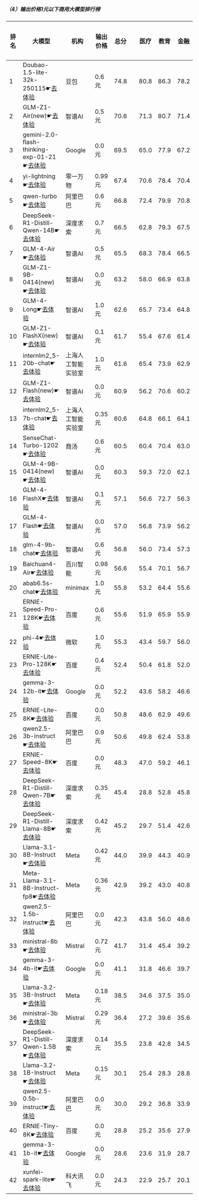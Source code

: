 ##### （4）输出价格1元以下商用大模型排行榜
|排名|大模型|机构|输出价格|总分| |医疗|教育|金融|法律|行政公务|心理健康|推理与数学计算|语言与指令遵从|
|---|-----|---|-------|---|-|----|---|---|---|------|-------|-----------|------------|
|1|Doubao-1.5-lite-32k-250115☛[去体验](https://easyllm.site/static/modelcompare.html?type=proprietary)|豆包|0.6元|74.8| |        80.8|86.3|78.2|61.6|        65.8|65.8|        82.3|77.5|
|2|GLM-Z1-Air(new)☛[去体验](https://easyllm.site/static/modelcompare.html?type=proprietary)|智谱AI|0.5元|70.6| |        71.3|80.7|71.4|52.0|        76.0|53.5|        80.8|79.2|
|3|gemini-2.0-flash-thinking-exp-01-21☛[去体验](https://easyllm.site/static/modelcompare.html?type=proprietary)|Google|0.0元|69.5| |        65.0|77.9|67.2|46.1|        79.5|53.5|        88.3|78.5|
|4|yi-lightning☛[去体验](https://easyllm.site/static/modelcompare.html?type=proprietary)|零一万物|0.99元|67.4| |        70.6|78.4|70.4|42.6|        61.5|56.8|        79.0|80.2|
|5|qwen-turbo☛[去体验](https://easyllm.site/static/modelcompare.html?type=proprietary)|阿里巴巴|0.6元|66.8| |        72.4|79.9|70.8|46.9|        62.0|60.8|        67.1|74.9|
|6|DeepSeek-R1-Distill-Qwen-14B☛[去体验](https://easyllm.site/static/modelcompare.html?type=open-source)|深度求索|0.7元|66.5| |        62.8|79.3|67.5|40.2|        66.5|55.6|        81.0|78.7|
|7|GLM-4-Air☛[去体验](https://easyllm.site/static/modelcompare.html?type=proprietary)|智谱AI|0.5元|65.5| |        68.3|78.4|66.5|42.5|        68.0|56.5|        63.1|80.6|
|8|GLM-Z1-9B-0414(new)☛[去体验](https://easyllm.site/static/modelcompare.html?type=open-source)|智谱AI|0.0元|63.2| |        58.0|66.9|63.8|31.5|        75.5|48.8|        84.8|76.2|
|9|GLM-4-Long☛[去体验](https://easyllm.site/static/modelcompare.html?type=proprietary)|智谱AI|1.0元|62.6| |        65.7|73.4|64.8|42.3|        61.0|50.9|        65.6|77.4|
|10|GLM-Z1-FlashX(new)☛[去体验](https://easyllm.site/static/modelcompare.html?type=proprietary)|智谱AI|0.1元|61.7| |        55.4|67.6|61.4|32.3|        71.5|48.6|        79.8|76.7|
|11|internlm2_5-20b-chat☛[去体验](https://easyllm.site/static/modelcompare.html?type=open-source)|上海人工智能实验室|1.0元|61.6| |        65.4|73.9|62.9|44.7|        53.5|52.7|        62.4|77.2|
|12|GLM-Z1-Flash(new)☛[去体验](https://easyllm.site/static/modelcompare.html?type=proprietary)|智谱AI|0.0元|60.9| |        56.2|70.6|60.2|32.5|        65.5|47.1|        79.2|75.9|
|13|internlm2_5-7b-chat☛[去体验](https://easyllm.site/static/modelcompare.html?type=open-source)|上海人工智能实验室|0.35元|60.6| |        64.8|66.1|64.1|43.1|        55.5|51.0|        64.3|76.3|
|14|SenseChat-Turbo-1202☛[去体验](https://easyllm.site/static/modelcompare.html?type=proprietary)|商汤|0.6元|60.5| |        60.4|70.4|63.0|36.8|        56.0|52.2|        69.3|76.1|
|15|GLM-4-9B-0414(new)☛[去体验](https://easyllm.site/static/modelcompare.html?type=open-source)|智谱AI|0.0元|60.3| |        59.3|72.0|62.1|40.8|        53.5|49.2|        68.3|76.8|
|16|GLM-4-FlashX☛[去体验](https://easyllm.site/static/modelcompare.html?type=proprietary)|智谱AI|0.1元|57.1| |        56.6|72.7|56.3|34.7|        53.5|46.1|        65.5|71.3|
|17|GLM-4-Flash☛[去体验](https://easyllm.site/static/modelcompare.html?type=proprietary)|智谱AI|0.0元|57.0| |        56.8|73.9|56.2|36.2|        49.4|52.3|        60.5|71.0|
|18|glm-4-9b-chat☛[去体验](https://easyllm.site/static/modelcompare.html?type=open-source)|智谱AI|0.6元|56.8| |        56.0|73.4|57.3|36.5|        52.0|47.1|        60.1|71.7|
|19|Baichuan4-Air☛[去体验](https://easyllm.site/static/modelcompare.html?type=proprietary)|百川智能|0.98元|56.6| |        55.4|70.1|56.7|30.3|        49.0|47.2|        68.6|75.4|
|20|abab6.5s-chat☛[去体验](https://easyllm.site/static/modelcompare.html?type=proprietary)|minimax|1.0元|55.8| |        53.2|64.4|55.6|33.8|        49.5|44.8|        66.5|78.8|
|21|ERNIE-Speed-Pro-128K☛[去体验](https://easyllm.site/static/modelcompare.html?type=proprietary)|百度|0.6元|55.6| |        51.9|65.9|55.9|37.6|        47.5|44.8|        66.1|75.1|
|22|phi-4☛[去体验](https://easyllm.site/static/modelcompare.html?type=open-source)|微软|1.0元|55.3| |        43.4|59.7|56.0|24.9|        64.5|43.2|        77.3|73.7|
|23|ERNIE-Lite-Pro-128K☛[去体验](https://easyllm.site/static/modelcompare.html?type=proprietary)|百度|0.4元|52.4| |        50.4|61.8|52.0|31.4|        46.0|43.5|        62.5|71.7|
|24|gemma-3-12b-it☛[去体验](https://easyllm.site/static/modelcompare.html?type=open-source)|Google|0.0元|52.2| |        43.6|58.2|46.6|20.4|        59.0|41.1|        77.3|71.6|
|25|ERNIE-Lite-8K☛[去体验](https://easyllm.site/static/modelcompare.html?type=proprietary)|百度|0.0元|50.8| |        48.6|62.9|49.6|29.2|        45.5|43.0|        56.6|70.8|
|26|qwen2.5-3b-instruct☛[去体验](https://easyllm.site/static/modelcompare.html?type=open-source)|阿里巴巴|0.9元|50.6| |        49.8|62.4|53.8|26.9|        42.0|43.8|        59.1|67.6|
|27|ERNIE-Speed-8K☛[去体验](https://easyllm.site/static/modelcompare.html?type=proprietary)|百度|0.0元|48.3| |        47.0|59.2|46.1|31.4|        42.5|43.7|        50.6|66.0|
|28|DeepSeek-R1-Distill-Qwen-7B☛[去体验](https://easyllm.site/static/modelcompare.html?type=open-source)|深度求索|0.35元|45.4| |        28.8|52.8|45.8|19.2|        54.0|30.4|        70.9|61.2|
|29|DeepSeek-R1-Distill-Llama-8B☛[去体验](https://easyllm.site/static/modelcompare.html?type=open-source)|深度求索|0.42元|45.2| |        29.7|51.4|42.6|20.3|        52.0|31.9|        68.5|64.8|
|30|Llama-3.1-8B-Instruct☛[去体验](https://easyllm.site/static/modelcompare.html?type=open-source)|Meta|0.42元|44.0| |        39.9|44.3|40.9|21.3|        43.0|37.2|        59.9|65.8|
|31|Meta-Llama-3.1-8B-Instruct-fp8☛[去体验](https://easyllm.site/static/modelcompare.html?type=open-source)|Meta|0.36元|42.9| |        39.2|43.0|40.8|19.5|        37.5|34.0|        63.1|65.7|
|32|qwen2.5-1.5b-instruct☛[去体验](https://easyllm.site/static/modelcompare.html?type=open-source)|阿里巴巴|0.0元|42.3| |        43.8|56.0|48.6|25.6|        35.0|39.6|        38.5|51.5|
|33|ministral-8b☛[去体验](https://easyllm.site/static/modelcompare.html?type=proprietary)|Mistral|0.72元|41.7| |        31.4|45.4|39.2|19.9|        39.5|31.5|        61.6|64.6|
|34|gemma-3-4b-it☛[去体验](https://easyllm.site/static/modelcompare.html?type=open-source)|Google|0.0元|41.1| |        31.8|46.6|39.7|16.6|        39.5|29.2|        67.6|58.0|
|35|Llama-3.2-3B-Instruct☛[去体验](https://easyllm.site/static/modelcompare.html?type=open-source)|Meta|0.18元|38.5| |        34.6|37.5|35.0|17.1|        34.0|29.6|        57.6|62.7|
|36|ministral-3b☛[去体验](https://easyllm.site/static/modelcompare.html?type=proprietary)|Mistral|0.29元|36.4| |        27.2|39.6|35.6|14.8|        34.0|29.4|        56.2|54.7|
|37|DeepSeek-R1-Distill-Qwen-1.5B☛[去体验](https://easyllm.site/static/modelcompare.html?type=open-source)|深度求索|0.14元|35.5| |        23.8|42.8|34.5|15.4|        34.5|23.9|        61.8|47.1|
|38|Llama-3.2-1B-Instruct☛[去体验](https://easyllm.site/static/modelcompare.html?type=open-source)|Meta|0.15元|30.1| |        25.4|28.3|28.8|14.6|        29.0|21.1|        41.6|51.9|
|39|qwen2.5-0.5b-instruct☛[去体验](https://easyllm.site/static/modelcompare.html?type=open-source)|阿里巴巴|0.0元|30.0| |        29.2|36.8|33.9|18.4|        22.5|24.5|        35.2|39.2|
|40|ERNIE-Tiny-8K☛[去体验](https://easyllm.site/static/modelcompare.html?type=proprietary)|百度|0.0元|28.8| |        25.2|35.6|27.9|19.8|        32.0|23.0|        25.7|41.5|
|41|gemma-3-1b-it☛[去体验](https://easyllm.site/static/modelcompare.html?type=open-source)|Google|0.0元|28.6| |        23.6|31.9|28.7|15.4|        29.0|20.6|        31.5|48.2|
|42|xunfei-spark-lite☛[去体验](https://easyllm.site/static/modelcompare.html?type=proprietary)|科大讯飞|0.0元|24.3| |        22.9|25.7|20.1|19.8|        21.7|25.4|        21.6|37.4|
    
